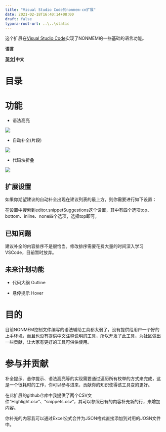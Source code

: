 ```yaml
---
title: "Visual Studio Code的nonmem-cn扩展"
date: 2021-02-18T16:40:14+08:00
draft: false
typora-root-url: ..\..\static
---
```


这个扩展在[Visual Studio Code](https://code.visualstudio.com/)实现了NONMEM的一些基础的语言功能。

**语言**

**[英文](/nonmem_cn/about)|中文**

# 目录

<!--toc-->

# 功能

- 语法高亮


![](/images/nonmem_cn/Highlight.png)

- 自动补全(片段)


![](/images/nonmem_cn/snippets.gif)

- 代码块折叠


![](/images/nonmem_cn/Folding.gif)

## 扩展设置

如果你期望建议的自动补全出现在建议列表的最上方，则你需要进行如下设置：

在设置中搜索到editor.snippetSuggestions这个设置，其中有四个选项top、bottom、inline、none四个选项，选择top即可。

## 已知问题

建议补全的内容排序不是很恰当，修改排序需要花费大量的时间深入学习VSCode，目前暂时放弃。

## 未来计划功能

- 代码大纲 Outline

- 悬停提示 Hover


# 目的

目前NONMEM控制文件编写的语法辅助工具都太弱了，没有提供给用户一个好的上手环境，而且也没有提供中文注释说明的工具，所以开发了此工具，为社区做出一些贡献，让大家有更好的工具可供供使用。

# 参与并贡献

补全提示、悬停提示、语法高亮等的实现需要通过遍历所有枚举的方式来完成，这是一个很耗时的工作，你可以参与进来，贡献你的知识使得该工具变的更好。

在此扩展的github仓库中我提供了两个CSV文件“Highlight.csv”、“snippets.csv”，其可以参照已有的内容补充新的行，来增加内容。

你补充的内容我可以通过Excel公式合并为JSON格式直接添加到对用的JOSN文件中。